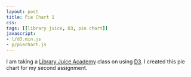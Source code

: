 ```yaml
---
layout: post
title: Pie Chart 1
css:
tags: [[library juice, D3, pie chart]]
javascript:
- l/d3.min.js
- p/piechart.js
---
```


<div id="chart"></div>

I am taking a [Library Juice Academy](http://libraryjuiceacademy.com/) class on using [D3](http://d3js.org/). I created this pie chart for my second assignment. 